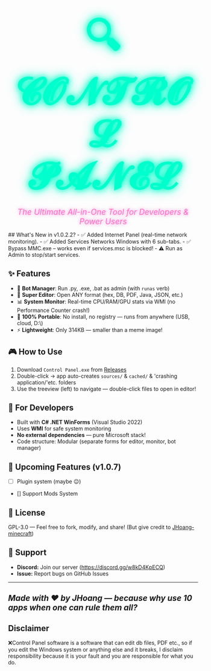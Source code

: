 <h1 align="center">
  <span style="font-size: 3.5em; color: #00ffcc; text-shadow: 0 0 15px #00ffcc, 0 0 30px #00ffcc; font-family: 'Courier New', monospace; font-weight: bold; letter-spacing: 2px;">
    🔍 𝓒𝓞𝓝𝓣𝓡𝓞𝓛 𝓟𝓐𝓝𝓔𝓛
  </span>
</h1>
<p align="center">
  <span style="font-size: 1.5em; color: #ff6ec7; text-shadow: 0 0 10px #ff6ec7; font-style: italic;">
    The Ultimate All-in-One Tool for Developers & Power Users
  </span>
</p>
## What's New in v1.0.2.2?
- ✅ Added Internet Panel (real-time network monitoring).
- ✅ Added Services Networks Windows with 6 sub-tabs.
- ✅ Bypass MMC.exe – works even if services.msc is blocked!
- ⚠️ Run as Admin to stop/start services.

## ✨ Features  
- 🚀 **Bot Manager**: Run .py, .exe, .bat as admin (with `runas` verb)  
- 📁 **Super Editor**: Open ANY format (hex, DB, PDF, Java, JSON, etc.)  
- 📊 **System Monitor**: Real-time CPU/RAM/GPU stats via WMI (no Performance Counter crash!)  
- 🧩 **100% Portable**: No install, no registry — runs from anywhere (USB, cloud, D:\\)  
- ⚡ **Lightweight**: Only 314KB — smaller than a meme image!  

## 🎮 How to Use  
1. Download `Control Panel.exe` from [Releases](../../releases)  
2. Double-click → app auto-creates `sources/` & `cached/` & 'crashing application/'etc. folders  
3. Use the treeview (left) to navigate — double-click files to open in editor!  

## 🔧 For Developers  
- Built with **C# .NET WinForms** (Visual Studio 2022)  
- Uses **WMI** for safe system monitoring  
- **No external dependencies** — pure Microsoft stack!  
- Code structure: Modular (separate forms for editor, monitor, bot manager)  
  

## 🚀 Upcoming Features (v1.0.7)  
- [ ] Plugin system (maybe 😉)  
- [] Support Mods System 
## 📜 License  
GPL-3.0 — Feel free to fork, modify, and share! (But give credit to [JHoang-minecraft](https://github.com/JHoang-minecraft))  

## 💬 Support  
- **Discord:** Join our server (https://discord.gg/w8kD4KpECQ)  
- **Issue:** Report bugs on GitHub Issues  

---
*Made with ❤️ by JHoang — because why use 10 apps when one can rule them all?*  
---
## Disclaimer
 ❌Control Panel software is a software that can edit db files, PDF etc., so if you edit the Windows system or anything else and it breaks, I disclaim responsibility because it is your fault and you are responsible for what you do.
